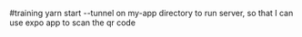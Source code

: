 #training
yarn start --tunnel on my-app directory to run server, so that I can use expo app to scan the qr code
